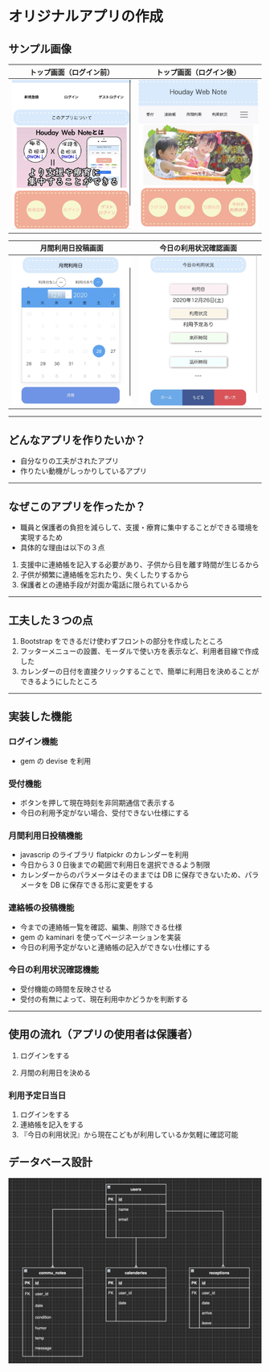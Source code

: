 # オリジナルアプリの作成

## サンプル画像

| トップ画面（ログイン前）              | トップ画面（ログイン後）              |
| ------------------------------------- | ------------------------------------- |
| <img src="public/images/samune4.jpg"> | <img src="public/images/samune1.jpg"> |

| 月間利用日投稿画面                    | 今日の利用状況確認画面                |
| ------------------------------------- | ------------------------------------- |
| <img src="public/images/samune2.jpg"> | <img src="public/images/samune3.jpg"> |

---

## どんなアプリを作りたいか？

- 自分なりの工夫がされたアプリ
- 作りたい動機がしっかりしているアプリ

---

## なぜこのアプリを作ったか？

- 職員と保護者の負担を減らして、支援・療育に集中することができる環境を実現するため
- 具体的な理由は以下の３点

1. 支援中に連絡帳を記入する必要があり、子供から目を離す時間が生じるから
2. 子供が頻繁に連絡帳を忘れたり、失くしたりするから
3. 保護者との連絡手段が対面か電話に限られているから

---

## 工夫した３つの点

1. Bootstrap をできるだけ使わずフロントの部分を作成したところ
2. フッターメニューの設置、モーダルで使い方を表示など、利用者目線で作成した
3. カレンダーの日付を直接クリックすることで、簡単に利用日を決めることができるようにしたところ

---

## 実装した機能

### ログイン機能

- gem の devise を利用

### 受付機能

- ボタンを押して現在時刻を非同期通信で表示する
- 今日の利用予定がない場合、受付できない仕様にする

### 月間利用日投稿機能

- javascrip のライブラリ flatpickr のカレンダーを利用
- 今日から３０日後までの範囲で利用日を選択できるよう制限
- カレンダーからのパラメータはそのままでは DB に保存できないため、パラメータを DB に保存できる形に変更をする

### 連絡帳の投稿機能

- 今までの連絡帳一覧を確認、編集、削除できる仕様
- gem の kaminari を使ってページネーションを実装
- 今日の利用予定がないと連絡帳の記入ができない仕様にする

### 今日の利用状況確認機能

- 受付機能の時間を反映させる
- 受付の有無によって、現在利用中かどうかを判断する

---

## 使用の流れ（アプリの使用者は保護者）

1. ログインをする

2. 月間の利用日を決める

### 利用予定日当日

1. ログインをする
2. 連絡帳を記入をする
3. 『今日の利用状況』から現在こどもが利用しているか気軽に確認可能

## データベース設計

![](public/images/db-design-houday-web-note.png)

<!-- <img src="public/images/db-design-houday-web-note.png" width="300px"> -->

